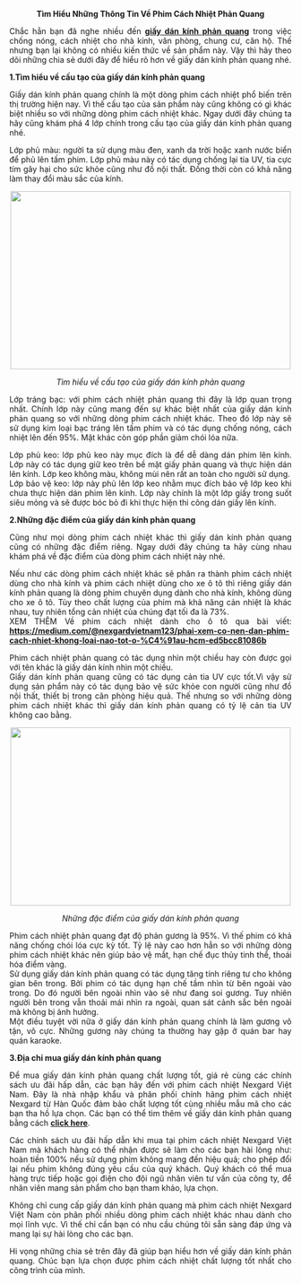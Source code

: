 <p style="text-align: center;"><strong>T&igrave;m Hiểu Những Th&ocirc;ng Tin Về Phim C&aacute;ch Nhiệt Phản Quang</strong></p>
<p style="text-align: justify;">Chắc hẳn bạn đ&atilde; nghe nhiều đến <a href="https://nexgardvietnam.com/tin-tuc/ve-phim-cach-nhiet/giay-dan-kinh-1-chieu-phan-quang-chong-anh-sang-toi-mau-nexgard-tphcm.html"><strong>giấy d&aacute;n k&iacute;nh phản quang</strong></a> trong việc chống n&oacute;ng, c&aacute;ch nhiệt cho nh&agrave; k&iacute;nh, văn ph&ograve;ng, chung cư, căn hộ. Thế nhưng bạn lại kh&ocirc;ng c&oacute; nhiều kiến thức về sản phẩm n&agrave;y. Vậy th&igrave; h&atilde;y theo d&otilde;i những chia sẻ dưới đ&acirc;y để hiểu r&otilde; hơn về giấy d&aacute;n k&iacute;nh phản quang nh&eacute;.</p>
<p style="text-align: justify;"><strong>1.T&igrave;m hiểu về cấu tạo của giấy d&aacute;n k&iacute;nh phản quang</strong></p>
<p style="text-align: justify;">Giấy d&aacute;n k&iacute;nh phản quang ch&iacute;nh l&agrave; một d&ograve;ng phim c&aacute;ch nhiệt phổ biến tr&ecirc;n thị trường hiện nay. V&igrave; thế cấu tạo của sản phẩm n&agrave;y cũng kh&ocirc;ng c&oacute; g&igrave; kh&aacute;c biệt nhiều so với những d&ograve;ng phim c&aacute;ch nhiệt kh&aacute;c. Ngay dưới đ&acirc;y ch&uacute;ng ta h&atilde;y cũng kh&aacute;m ph&aacute; 4 lớp ch&iacute;nh trong cấu tạo của giấy d&aacute;n k&iacute;nh phản quang nh&eacute;.</p>
<p style="text-align: justify;">Lớp phủ m&agrave;u: người ta sử dụng m&agrave;u đen, xanh da trời hoặc xanh nước biển để phủ l&ecirc;n tấm phim. Lớp phủ m&agrave;u n&agrave;y c&oacute; t&aacute;c dụng chống lại tia UV, tia cực t&iacute;m g&acirc;y hại cho sức khỏe cũng như đồ nội thất. Đồng thời c&ograve;n c&oacute; khả năng l&agrave;m thay đổi m&agrave;u sắc của k&iacute;nh.</p>
<p><img style="display: block; margin-left: auto; margin-right: auto;" src="https://i.imgur.com/MkyIOSQ.jpg" alt="" width="500" height="318" /></p>
<p style="text-align: center;"><em>T&igrave;m hiểu về cấu tạo của giấy d&aacute;n k&iacute;nh phản quang</em></p>
<p style="text-align: justify;">Lớp tr&aacute;ng bạc: với phim c&aacute;ch nhiệt phản quang th&igrave; đ&acirc;y l&agrave; lớp quan trọng nhất. Ch&iacute;nh lớp n&agrave;y cũng mang đến sự kh&aacute;c biệt nhất của giấy d&aacute;n k&iacute;nh phản quang so với những d&ograve;ng phim c&aacute;ch nhiệt kh&aacute;c. Theo đ&oacute; lớp n&agrave;y sẽ sử dụng kim loại bạc tr&aacute;ng l&ecirc;n tấm phim v&agrave; c&oacute; t&aacute;c dụng chống n&oacute;ng, c&aacute;ch nhiệt l&ecirc;n đến 95%. Mặt kh&aacute;c c&ograve;n g&oacute;p phần giảm ch&oacute;i l&oacute;a nữa.</p>
<p style="text-align: justify;">Lớp phủ keo: lớp phủ keo n&agrave;y mục đ&iacute;ch l&agrave; để dễ d&agrave;ng d&aacute;n phim l&ecirc;n k&iacute;nh. Lớp n&agrave;y c&oacute; t&aacute;c dụng giữ keo tr&ecirc;n bề mặt giấy phản quang v&agrave; thực hiện d&aacute;n l&ecirc;n k&iacute;nh. Lớp keo kh&ocirc;ng m&agrave;u, kh&ocirc;ng m&ugrave;i n&ecirc;n rất an to&agrave;n cho người sử dụng.<br />Lớp bảo vệ keo: lớp n&agrave;y phủ l&ecirc;n lớp keo nhằm mục đ&iacute;ch bảo vệ lớp keo khi chưa thực hiện d&aacute;n phim l&ecirc;n k&iacute;nh. Lớp n&agrave;y ch&iacute;nh l&agrave; một lớp giấy trong suốt si&ecirc;u mỏng v&agrave; sẽ được b&oacute;c bỏ đi khi thực hiện thi c&ocirc;ng d&aacute;n giấy l&ecirc;n k&iacute;nh.</p>
<p style="text-align: justify;"><strong>2.Những đặc điểm của giấy d&aacute;n k&iacute;nh phản quang</strong></p>
<p style="text-align: justify;">Cũng như mọi d&ograve;ng phim c&aacute;ch nhiệt kh&aacute;c th&igrave; giấy d&aacute;n k&iacute;nh phản quang cũng c&oacute; những đặc điểm ri&ecirc;ng. Ngay dưới đ&acirc;y ch&uacute;ng ta h&atilde;y c&ugrave;ng nhau kh&aacute;m ph&aacute; về đặc điểm của d&ograve;ng phim c&aacute;ch nhiệt n&agrave;y nh&eacute;.</p>
<p style="text-align: justify;">Nếu như c&aacute;c d&ograve;ng phim c&aacute;ch nhiệt kh&aacute;c sẽ ph&acirc;n ra th&agrave;nh phim c&aacute;ch nhiệt d&ugrave;ng cho nh&agrave; k&iacute;nh v&agrave; phim c&aacute;ch nhiệt d&ugrave;ng cho xe &ocirc; t&ocirc; th&igrave; ri&ecirc;ng giấy d&aacute;n k&iacute;nh phản quang l&agrave; d&ograve;ng phim chuy&ecirc;n dụng d&agrave;nh cho nh&agrave; k&iacute;nh, kh&ocirc;ng d&ugrave;ng cho xe &ocirc; t&ocirc;. T&ugrave;y theo chất lượng của phim m&agrave; khả năng cản nhiệt l&agrave; kh&aacute;c nhau, tuy nhi&ecirc;n tổng cản nhiệt của ch&uacute;ng đạt tối đa l&agrave; 73%.<br />XEM TH&Ecirc;M Về phim c&aacute;ch nhiệt d&agrave;nh cho &ocirc; t&ocirc; qua b&agrave;i viết: <a href="https://medium.com/@nexgardvietnam123/phai-xem-co-nen-dan-phim-cach-nhiet-khong-loai-nao-tot-o-%C4%91au-hcm-ed5bcc81086b"><strong>https://medium.com/@nexgardvietnam123/phai-xem-co-nen-dan-phim-cach-nhiet-khong-loai-nao-tot-o-%C4%91au-hcm-ed5bcc81086b</strong></a></p>
<p style="text-align: justify;">Phim c&aacute;ch nhiệt phản quang c&oacute; t&aacute;c dụng nh&igrave;n một chiều hay c&ograve;n được gọi với t&ecirc;n kh&aacute;c l&agrave; giấy d&aacute;n k&iacute;nh nh&igrave;n một chiều.<br />Giấy d&aacute;n k&iacute;nh phản quang cũng c&oacute; t&aacute;c dụng cản tia UV cực tốt.V&igrave; vậy sử dụng sản phẩm n&agrave;y c&oacute; t&aacute;c dụng bảo vệ sức khỏe con người cũng như đồ nội thất, thiết bị trong căn ph&ograve;ng hiệu quả. Thế nhưng so với những d&ograve;ng phim c&aacute;ch nhiệt kh&aacute;c th&igrave; giấy d&aacute;n k&iacute;nh phản quang c&oacute; tỷ lệ cản tia UV kh&ocirc;ng cao bằng.</p>
<p><img style="display: block; margin-left: auto; margin-right: auto;" src="https://i.imgur.com/LdtKJTB.jpg" alt="" width="500" height="318" /></p>
<p style="text-align: center;"><em>Những đặc điểm của giấy d&aacute;n k&iacute;nh phản quang</em></p>
<p style="text-align: justify;">Phim c&aacute;ch nhiệt phản quang đạt độ phản gương l&agrave; 95%. V&igrave; thế phim c&oacute; khả năng chống ch&oacute;i l&oacute;a cực kỳ tốt. Tỷ lệ n&agrave;y cao hơn hẳn so với những d&ograve;ng phim c&aacute;ch nhiệt kh&aacute;c n&ecirc;n gi&uacute;p bảo vệ mắt, hạn chế đục thủy tinh thể, tho&aacute;i h&oacute;a điểm v&agrave;ng.<br />Sử dụng giấy d&aacute;n k&iacute;nh phản quang c&oacute; t&aacute;c dụng tăng t&iacute;nh ri&ecirc;ng tư cho kh&ocirc;ng gian b&ecirc;n trong. Bởi phim c&oacute; t&aacute;c dụng hạn chế tầm nh&igrave;n từ b&ecirc;n ngo&agrave;i v&agrave;o trong. Do đ&oacute; người b&ecirc;n ngo&agrave;i nh&igrave;n v&agrave;o sẽ như đang soi gương. Tuy nhi&ecirc;n người b&ecirc;n trong vẫn thoải m&aacute;i nh&igrave;n ra ngo&agrave;i, quan s&aacute;t cảnh sắc b&ecirc;n ngo&agrave;i m&agrave; kh&ocirc;ng bị ảnh hưởng.<br />Một điều tuyệt vời nữa ở giấy d&aacute;n k&iacute;nh phản quang ch&iacute;nh l&agrave; l&agrave;m gương v&ocirc; tận, v&ocirc; cực. Những gương n&agrave;y ch&uacute;ng ta thường hay gặp ở qu&aacute;n bar hay qu&aacute;n karaoke.</p>
<p style="text-align: justify;"><strong>3.Địa chỉ mua giấy d&aacute;n k&iacute;nh phản quang</strong></p>
<p style="text-align: justify;">Để mua giấy d&aacute;n k&iacute;nh phản quang chất lượng tốt, gi&aacute; rẻ c&ugrave;ng c&aacute;c ch&iacute;nh s&aacute;ch ưu đ&atilde;i hấp dẫn, c&aacute;c bạn h&atilde;y đến với phim c&aacute;ch nhiệt Nexgard Việt Nam. Đ&acirc;y l&agrave; nh&agrave; nhập khẩu v&agrave; ph&acirc;n phối ch&iacute;nh h&atilde;ng phim c&aacute;ch nhiệt Nexgard từ H&agrave;n Quốc đảm bảo chất lượng tốt c&ugrave;ng nhiều mẫu m&atilde; cho c&aacute;c bạn tha hồ lựa chọn. C&aacute;c bạn c&oacute; thể t&igrave;m th&ecirc;m về giấy d&aacute;n k&iacute;nh phản quang bằng c&aacute;ch <a href="https://plus.google.com/communities/111758059728336910610"><strong>click here</strong></a>.</p>
<p style="text-align: justify;">C&aacute;c ch&iacute;nh s&aacute;ch ưu đ&atilde;i hấp dẫn khi mua tại phim c&aacute;ch nhiệt Nexgard Việt Nam m&agrave; kh&aacute;ch h&agrave;ng c&oacute; thể nhận được sẽ l&agrave;m cho c&aacute;c bạn h&agrave;i l&ograve;ng như: ho&agrave;n tiền 100% nếu sử dụng phim kh&ocirc;ng mang đến hiệu quả; cho ph&eacute;p đổi lại nếu phim kh&ocirc;ng đ&uacute;ng y&ecirc;u cầu của qu&yacute; kh&aacute;ch. Qu&yacute; kh&aacute;ch c&oacute; thể mua h&agrave;ng trực tiếp hoặc gọi điện cho đội ngũ nh&acirc;n vi&ecirc;n tư vấn của c&ocirc;ng ty, để nh&acirc;n vi&ecirc;n mang sản phẩm cho bạn tham khảo, lựa chọn.</p>
<p style="text-align: justify;">Kh&ocirc;ng chỉ cung cấp giấy d&aacute;n k&iacute;nh phản quang m&agrave; phim c&aacute;ch nhiệt Nexgard Việt Nam c&ograve;n ph&acirc;n phối nhiều d&ograve;ng phim c&aacute;ch nhiệt kh&aacute;c nhau d&agrave;nh cho mọi lĩnh vực. V&igrave; thế chỉ cần bạn c&oacute; nhu cầu ch&uacute;ng t&ocirc;i sẵn s&agrave;ng đ&aacute;p ứng v&agrave; mang lại sự h&agrave;i l&ograve;ng cho c&aacute;c bạn.</p>
<p style="text-align: justify;">Hi vọng những chia sẻ tr&ecirc;n đ&acirc;y đ&atilde; gi&uacute;p bạn hiểu hơn về giấy d&aacute;n k&iacute;nh phản quang. Ch&uacute;c bạn lựa chọn được phim c&aacute;ch nhiệt chất lượng tốt nhất cho c&ocirc;ng tr&igrave;nh của m&igrave;nh.</p>
